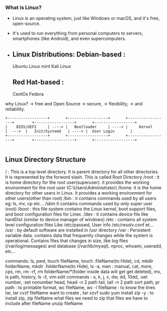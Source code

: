 ### What is Linux?
* Linux is an operating system, just like Windows or macOS, and it's free, open-source.
* It's used to run everything from personal computers to servers, smartphones (like Android), and even supercomputers.

* Linux Distributions: 
    Debian-based :
    ------------
    Ubuntu
    Linux mint
    Kali Linux
    
    Red Hat-based :
    -------------
    CentOs
    Fedora

why Linux?
-> free and Open Source
-> secure, 
-> flexibility, 
-> and reliability.

```
+------------------+       +------------------+       +------------------+        +------------------+       +------------------+ 
|    BIOS/UEFI     | ----> |   Bootloader     | ----> |     Kernel       |  --->  |   Init/Systemd   | ----> |  User Login       |
+------------------+       +------------------+       +------------------+        +------------------+       +------------------+    
                       

```


Linux Directory Structure
--------------------------
/ : This is a top level directory. It is parent directory for all other directories. It is represented by the forword slash. This is called Root Directory
/root : it is home directory for the root user(superuser). it provides the working environment for the root user (C:\Users\Administrator)
/home: it is the home directory for other users in Linux. It provides a working environment for other users(other than root)
/bin : it contains commands used by all users eg: ls, mv, cp etc...
/sbin it contains commands used by only super user (root)
/boot : this file system contains the Linux kernel, boot support files, and boot configuration files for Linex.
/dev : it contains device file like hardDist (similar to device manager of windows)
/etc : contains all system level configuration files Like /etc/passwd, User info /etc/resolv.conf et...
/usr : by default software are installed in /usr directory 
/var : Persistent variable data. contains data that frequently changes while the system is operational. Contains files that changes in size, like log files (/var/log/messages) and database (/var/lib/mysql).
nproc, whoami, useradd, etc...

commands:
ls, pwd, touch fileName, touch .fileName(to Hide), cd, mkdir folderName, mkdir .folderName(to Hide), 
ls -a, man : manual, cat, more, cps, rm, rm -rf, rm folderName/*(folder inside data will get get deleted),
mv, ls path, history, ls -ll, 
vim edit commands : o, k, j, x, dw, dd, 10dd, :set number, :set nonumber
head, head -n 2 path
tail, tail -n 2 path
sort path, pr path : to printable format, wc fileName, wc -l fileName : to know the lines
tar, tar cvzf fileName want to create , tar xzvf
sudo yum install zip -y : to install zip, 
zip fileName what files we need to zip that files we have to include after fileName 
unzip fileName


